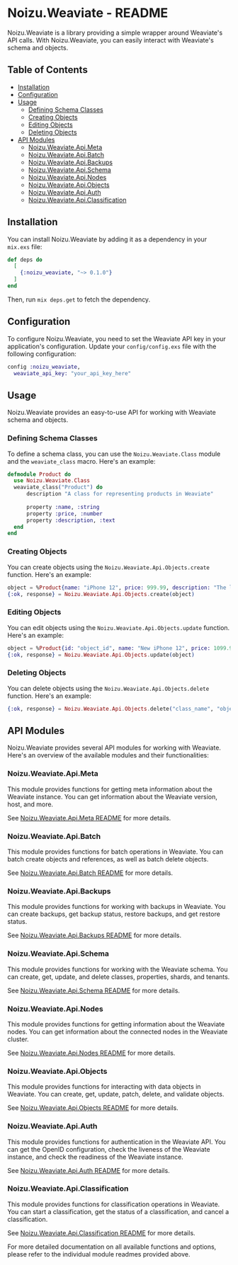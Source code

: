 # Noizu.Weaviate - README

Noizu.Weaviate is a library providing a simple wrapper around Weaviate's API calls. With Noizu.Weaviate, you can easily interact with Weaviate's schema and objects.

## Table of Contents

- [Installation](#installation)
- [Configuration](#configuration)
- [Usage](#usage)
    - [Defining Schema Classes](#defining-schema-classes)
    - [Creating Objects](#creating-objects)
    - [Editing Objects](#editing-objects)
    - [Deleting Objects](#deleting-objects)
- [API Modules](#api-modules)
    - [Noizu.Weaviate.Api.Meta](#noizoweaviateapimeta)
    - [Noizu.Weaviate.Api.Batch](#noizoweaviateapibatch)
    - [Noizu.Weaviate.Api.Backups](#noizoweaviateapibackups)
    - [Noizu.Weaviate.Api.Schema](#noizoweaviateapischema)
    - [Noizu.Weaviate.Api.Nodes](#noizoweaviateapinodes)
    - [Noizu.Weaviate.Api.Objects](#noizoweaviateapiobjects)
    - [Noizu.Weaviate.Api.Auth](#noizoweaviateapiauth)
    - [Noizu.Weaviate.Api.Classification](#noizoweaviateapiclassification)

## Installation

You can install Noizu.Weaviate by adding it as a dependency in your `mix.exs` file:

```elixir
def deps do
  [
    {:noizu_weaviate, "~> 0.1.0"}
  ]
end
```

Then, run `mix deps.get` to fetch the dependency.

## Configuration

To configure Noizu.Weaviate, you need to set the Weaviate API key in your application's configuration. Update your `config/config.exs` file with the following configuration:

```elixir
config :noizu_weaviate,
  weaviate_api_key: "your_api_key_here"
```

## Usage

Noizu.Weaviate provides an easy-to-use API for working with Weaviate schema and objects.

### Defining Schema Classes

To define a schema class, you can use the `Noizu.Weaviate.Class` module and the `weaviate_class` macro. Here's an example:

```elixir
defmodule Product do
  use Noizu.Weaviate.Class
  weaviate_class("Product") do
      description "A class for representing products in Weaviate"
    
      property :name, :string
      property :price, :number
      property :description, :text
  end
end
```

### Creating Objects

You can create objects using the `Noizu.Weaviate.Api.Objects.create` function. Here's an example:

```elixir
object = %Product{name: "iPhone 12", price: 999.99, description: "The latest iPhone model"}
{:ok, response} = Noizu.Weaviate.Api.Objects.create(object)
```

### Editing Objects

You can edit objects using the `Noizu.Weaviate.Api.Objects.update` function. Here's an example:

```elixir
object = %Product{id: "object_id", name: "New iPhone 12", price: 1099.99, description: "The new iPhone model"}
{:ok, response} = Noizu.Weaviate.Api.Objects.update(object)
```

### Deleting Objects

You can delete objects using the `Noizu.Weaviate.Api.Objects.delete` function. Here's an example:

```elixir
{:ok, response} = Noizu.Weaviate.Api.Objects.delete("class_name", "object_id")
```

## API Modules

Noizu.Weaviate provides several API modules for working with Weaviate. Here's an overview of the available modules and their functionalities:

### Noizu.Weaviate.Api.Meta

This module provides functions for getting meta information about the Weaviate instance. You can get information about the Weaviate version, host, and more.

See [Noizu.Weaviate.Api.Meta README](lib/weaviate_api/meta/README.md) for more details.

### Noizu.Weaviate.Api.Batch

This module provides functions for batch operations in Weaviate. You can batch create objects and references, as well as batch delete objects.

See [Noizu.Weaviate.Api.Batch README](lib/weaviate_api/batch/README.md) for more details.

### Noizu.Weaviate.Api.Backups

This module provides functions for working with backups in Weaviate. You can create backups, get backup status, restore backups, and get restore status.

See [Noizu.Weaviate.Api.Backups README](lib/weaviate_api/backups/README.md) for more details.

### Noizu.Weaviate.Api.Schema

This module provides functions for working with the Weaviate schema. You can create, get, update, and delete classes, properties, shards, and tenants.

See [Noizu.Weaviate.Api.Schema README](lib/weaviate_api/schema/README.md) for more details.

### Noizu.Weaviate.Api.Nodes

This module provides functions for getting information about the Weaviate nodes. You can get information about the connected nodes in the Weaviate cluster.

See [Noizu.Weaviate.Api.Nodes README](lib/weaviate_api/nodes/README.md) for more details.

### Noizu.Weaviate.Api.Objects

This module provides functions for interacting with data objects in Weaviate. You can create, get, update, patch, delete, and validate objects.

See [Noizu.Weaviate.Api.Objects README](lib/weaviate_api/objects/README.md) for more details.

### Noizu.Weaviate.Api.Auth

This module provides functions for authentication in the Weaviate API. You can get the OpenID configuration, check the liveness of the Weaviate instance, and check the readiness of the Weaviate instance.

See [Noizu.Weaviate.Api.Auth README](lib/weaviate_api/well_known/README.md) for more details.

### Noizu.Weaviate.Api.Classification

This module provides functions for classification operations in Weaviate. You can start a classification, get the status of a classification, and cancel a classification.

See [Noizu.Weaviate.Api.Classification README](lib/weaviate_api/classification/README.md) for more details.

For more detailed documentation on all available functions and options, please refer to the individual module readmes provided above.
